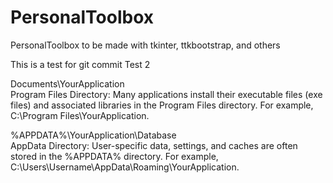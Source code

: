 # PersonalToolbox
PersonalToolbox to be made with tkinter, ttkbootstrap, and others

This is a test for git commit
Test 2


Documents\YourApplication  
Program Files Directory: Many applications install their executable files (exe files) and associated libraries in the Program Files directory. For example, C:\Program Files\YourApplication.

%APPDATA%\YourApplication\Database  
AppData Directory: User-specific data, settings, and caches are often stored in the %APPDATA% directory. For example, C:\Users\Username\AppData\Roaming\YourApplication.

